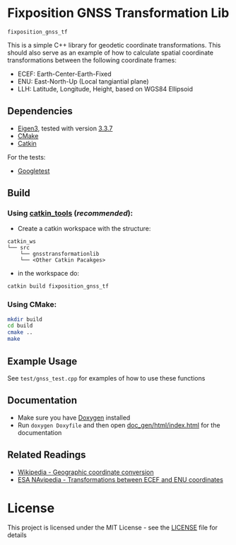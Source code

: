 # Fixposition GNSS Transformation Lib

`fixposition_gnss_tf`

This is a simple C++ library for geodetic coordinate transformations. This should also serve as an example of how to calculate spatial coordinate transformations between the following coordinate frames:

-  ECEF: Earth-Center-Earth-Fixed
-  ENU: East-North-Up (Local tangiantial plane)
-  LLH: Latitude, Longitude, Height, based on WGS84 Ellipsoid

## Dependencies

-  [Eigen3](https://eigen.tuxfamily.org/index.php?title=Main_Page), tested with version [3.3.7](https://gitlab.com/libeigen/eigen/-/releases/3.3.7)
-  [CMake](https://cmake.org/)
-  [Catkin](http://wiki.ros.org/catkin)

For the tests:

-  [Googletest](https://github.com/google/googletest)

## Build

### Using [catkin_tools](https://catkin-tools.readthedocs.io/en/latest/) (_recommended_):

-  Create a catkin workspace with the structure:

```
catkin_ws
└── src
    └── gnsstransformationlib
    └── <Other Catkin Pacakges>
```

-  in the workspace do:

```bash
catkin build fixposition_gnss_tf
```

### Using CMake:

```bash
mkdir build
cd build
cmake ..
make
```

## Example Usage

See `test/gnss_test.cpp` for examples of how to use these functions

## Documentation

-  Make sure you have [Doxygen](https://www.doxygen.nl/index.html) installed
-  Run `doxygen Doxyfile` and then open [doc_gen/html/index.html](doc_gen/html/index.html) for the documentation

## Related Readings

-  [Wikipedia - Geographic coordinate conversion](https://en.wikipedia.org/wiki/Geographic_coordinate_conversion)
-  [ESA NAvipedia - Transformations between ECEF and ENU coordinates](https://gssc.esa.int/navipedia/index.php/Transformations_between_ECEF_and_ENU_coordinates)

# License
This project is licensed under the MIT License - see the [LICENSE](LICENSE) file for details
